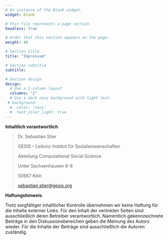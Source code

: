 ```yaml
---
# An instance of the Blank widget.
widget: blank

# This file represents a page section.
headless: true

# Order that this section appears on the page.
weight: 40

# Section title
title: "Impressum"

# Section subtitle
subtitle:

# Section design
design:
  # Use a 1-column layout
  columns: "1"
  # Use a dark navy background with light text.
 # background:
  #  color: 'navy'
  #  text_color_light: true
---
```


**Inhaltlich verantwortlich**

> Dr. Sebastian Stier
> 
> GESIS – Leibniz-Institut für Sozialwissenschaften
> 
> Abteilung Computational Social Science
> 
> Unter Sachsenhausen 6-8
> 
> 50667 Köln
> 
> sebastian.stier@gesis.org

**Haftungshinweis**

Trotz sorgfältiger inhaltlicher Kontrolle übernehmen wir keine Haftung für die Inhalte externer Links. Für den Inhalt der verlinkten Seiten sind ausschließlich deren Betreiber verantwortlich. Namentlich gekennzeichnete Beiträge in den Diskussionsbereichen geben die Meinung des Autors wieder. Für die Inhalte der Beiträge sind ausschließlich die Autoren zuständig.

